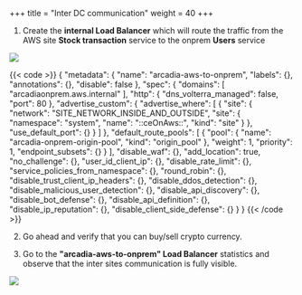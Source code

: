 +++
title = "Inter DC communication"
weight = 40
+++

1. Create the **internal Load Balancer** which will route the traffic from the AWS site **Stock transaction** service to the onprem **Users** service

![](/images/6/Slide4.PNG)

{{< code >}}
{
  "metadata": {
    "name": "arcadia-aws-to-onprem",
    "labels": {},
    "annotations": {},
    "disable": false
  },
  "spec": {
    "domains": [
      "arcadiaonprem.aws.internal"
    ],
    "http": {
      "dns_volterra_managed": false,
      "port": 80
    },
    "advertise_custom": {
      "advertise_where": [
        {
          "site": {
            "network": "SITE_NETWORK_INSIDE_AND_OUTSIDE",
            "site": {
              "namespace": "system",
              "name": "::ceOnAws::",
              "kind": "site"
            }
          },
          "use_default_port": {}
        }
      ]
    },
    "default_route_pools": [
      {
        "pool": {
          "name": "arcadia-onprem-origin-pool",
          "kind": "origin_pool"
        },
        "weight": 1,
        "priority": 1,
        "endpoint_subsets": {}
      }
    ],
    "disable_waf": {},
    "add_location": true,
    "no_challenge": {},
    "user_id_client_ip": {},
    "disable_rate_limit": {},
    "service_policies_from_namespace": {},
    "round_robin": {},
    "disable_trust_client_ip_headers": {},
    "disable_ddos_detection": {},
    "disable_malicious_user_detection": {},
    "disable_api_discovery": {},
    "disable_bot_defense": {},
    "disable_api_definition": {},
    "disable_ip_reputation": {},
    "disable_client_side_defense": {}
  }
}
{{< /code >}}

2. Go ahead and verify that you can buy/sell crypto currency.

3. Go to the **"arcadia-aws-to-onprem" Load Balancer** statistics and observe that the inter sites communication is fully visible.

![](/images/6/Slide7.PNG)
